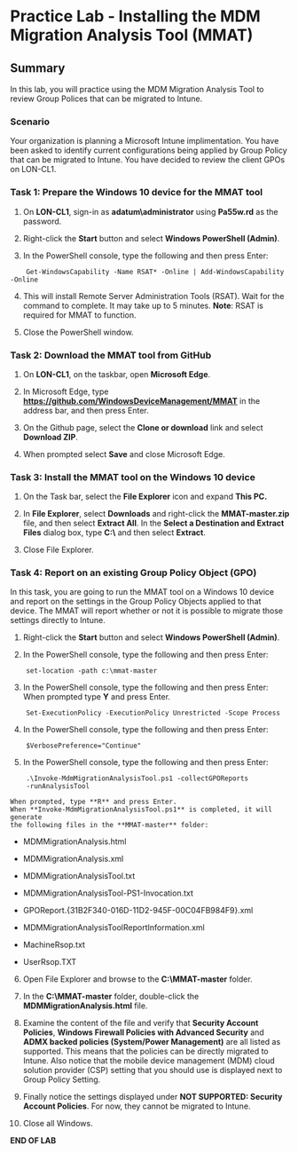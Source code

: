 # Practice Lab - Installing the MDM Migration Analysis Tool (MMAT)

## Summary

In this lab, you will practice using the MDM Migration Analysis Tool to review Group Polices that can be migrated to Intune.

### Scenario

Your organization is planning a Microsoft Intune implimentation. You have been asked to identify current configurations being applied by Group Policy that can be migrated to Intune. You have decided to review the client GPOs on LON-CL1.

### Task 1: Prepare the Windows 10 device for the MMAT tool

1.  On **LON-CL1**, sign-in as **adatum\\administrator** using **Pa55w.rd** as
    the password.

2.  Right-click the **Start** button and select **Windows PowerShell (Admin)**.

3.  In the PowerShell console, type the following and then press Enter:
```
    Get-WindowsCapability -Name RSAT* -Online | Add-WindowsCapability -Online

```
4.  This will install Remote Server Administration Tools (RSAT). Wait for the
    command to complete. It may take up to 5 minutes. **Note**: RSAT is required
    for MMAT to function.

5.  Close the PowerShell window.

### Task 2: Download the MMAT tool from GitHub

1.  On **LON-CL1**, on the taskbar, open **Microsoft Edge**.

2.  In Microsoft Edge, type **https://github.com/WindowsDeviceManagement/MMAT**
    in the address bar, and then press Enter.

3.  On the Github page, select the **Clone or download** link and select
    **Download ZIP**.

4.  When prompted select **Save** and close Microsoft Edge.

### Task 3: Install the MMAT tool on the Windows 10 device

1.  On the Task bar, select the **File Explorer** icon and expand **This PC.**

2.  In **File Explorer**, select **Downloads** and right-click the
    **MMAT-master.zip** file, and then select **Extract All**. In the **Select a
    Destination and Extract Files** dialog box, type **C:\\** and then select
    **Extract**.

3.  Close File Explorer.

### Task 4: Report on an existing Group Policy Object (GPO)

In this task, you are going to run the MMAT tool on a Windows 10 device and
report on the settings in the Group Policy Objects applied to that device. The
MMAT will report whether or not it is possible to migrate those settings
directly to Intune.

1.  Right-click the **Start** button and select **Windows PowerShell (Admin)**.

2.  In the PowerShell console, type the following and then press Enter:
```
    set-location -path c:\mmat-master

```
3.  In the PowerShell console, type the following and then press Enter:
    When prompted type **Y** and press Enter.
```
    Set-ExecutionPolicy -ExecutionPolicy Unrestricted -Scope Process

```
4.  In the PowerShell console, type the following and then press Enter:
```
    $VerbosePreference="Continue"

```
5.  In the PowerShell console, type the following and then press Enter:
```
    .\Invoke-MdmMigrationAnalysisTool.ps1 -collectGPOReports
    -runAnalysisTool

```    
    When prompted, type **R** and press Enter.  
    When **Invoke-MdmMigrationAnalysisTool.ps1** is completed, it will generate
    the following files in the **MMAT-master** folder:

-   MDMMigrationAnalysis.html

-   MDMMigrationAnalysis.xml

-   MDMMigrationAnalysisTool.txt

-   MDMMigrationAnalysisTool-PS1-Invocation.txt

-   GPOReport.{31B2F340-016D-11D2-945F-00C04FB984F9}.xml

-   MDMMigrationAnalysisToolReportInformation.xml

-   MachineRsop.txt

-   UserRsop.TXT

6.  Open File Explorer and browse to the **C:\\MMAT-master** folder.

7.  In the **C:\\MMAT-master** folder, double-click the
    **MDMMigrationAnalysis.html** file.

8.  Examine the content of the file and verify that **Security Account
    Policies**, **Windows Firewall Policies with Advanced Security** and **ADMX
    backed policies (System/Power Management)** are all listed as supported.
    This means that the policies can be directly migrated to Intune. Also notice
    that the mobile device management (MDM) cloud solution provider (CSP)
    setting that you should use is displayed next to Group Policy Setting.

9.  Finally notice the settings displayed under **NOT SUPPORTED: Security
    Account Policies**. For now, they cannot be migrated to Intune.

10.  Close all Windows.

**END OF LAB**